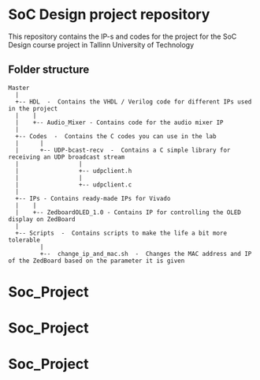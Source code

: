 # SoC Design project repository

This repository contains the IP-s and codes for the project for the SoC Design course project in Tallinn University of Technology

## Folder structure

```
Master
  |
  +-- HDL  -  Contains the VHDL / Verilog code for different IPs used in the project
  |    |
  |    +-- Audio_Mixer - Contains code for the audio mixer IP
  |
  +-- Codes  -  Contains the C codes you can use in the lab
  |      |
  |      +-- UDP-bcast-recv  -  Contains a C simple library for receiving an UDP broadcast stream
  |                 |
  |                 +-- udpclient.h
  |                 |
  |                 +-- udpclient.c
  |
  +-- IPs - Contains ready-made IPs for Vivado
  |    |
  |    +-- ZedboardOLED_1.0 - Contains IP for controlling the OLED display on ZedBoard
  |
  +-- Scripts  -  Contains scripts to make the life a bit more tolerable
         |
         +--  change_ip_and_mac.sh  -  Changes the MAC address and IP of the ZedBoard based on the parameter it is given
```
# Soc_Project
# Soc_Project
# Soc_Project
